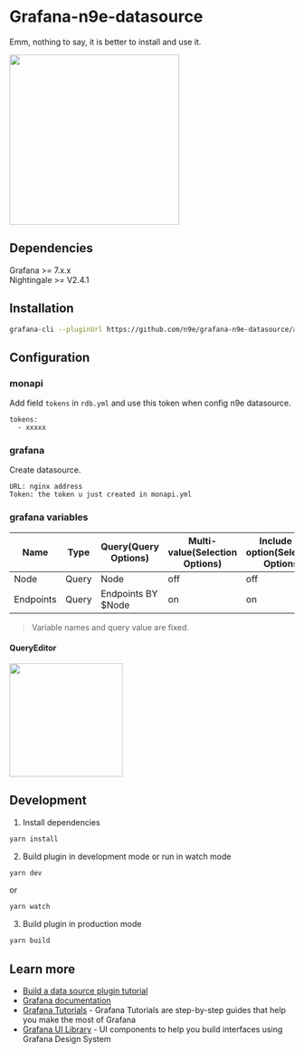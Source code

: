 # Grafana-n9e-datasource

Emm, nothing to say, it is better to install and use it.

<img height="300" src="https://user-images.githubusercontent.com/7424634/83121099-78fcdc80-a104-11ea-8b95-4935bde6b7dd.png" />

## Dependencies

Grafana >= 7.x.x  
Nightingale >= V2.4.1

## Installation
```BASH
grafana-cli --pluginUrl https://github.com/n9e/grafana-n9e-datasource/archive/v1.5.1.zip plugins install grafana-n9e-datasource
```

## Configuration

### monapi

Add field `tokens` in `rdb.yml` and use this token when config n9e datasource.

```
tokens:
  - xxxxx
```

### grafana

Create datasource.

```
URL: nginx address
Token: the token u just created in monapi.yml
```

### grafana variables

| Name | Type | Query(Query Options) | Multi-value(Selection Options) | Include All option(Selection Options) |  
| ---- | ---- | ---- | ------ | -- |  
| Node | Query | Node | off | off |  
| Endpoints | Query | Endpoints BY $Node | on | on |  

> Variable names and query value are fixed.

#### QueryEditor

<img width="200" src="https://user-images.githubusercontent.com/7424634/83507463-2bfd7980-a4fb-11ea-8331-4bcb5bb64267.png" />

## Development
1. Install dependencies
```BASH
yarn install
```
2. Build plugin in development mode or run in watch mode
```BASH
yarn dev
```
or
```BASH
yarn watch
```
3. Build plugin in production mode
```BASH
yarn build
```

## Learn more
- [Build a data source plugin tutorial](https://grafana.com/tutorials/build-a-data-source-plugin)
- [Grafana documentation](https://grafana.com/docs/)
- [Grafana Tutorials](https://grafana.com/tutorials/) - Grafana Tutorials are step-by-step guides that help you make the most of Grafana
- [Grafana UI Library](https://developers.grafana.com/ui) - UI components to help you build interfaces using Grafana Design System
